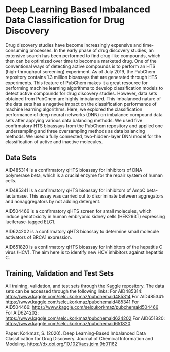 # Deep Learning Based Imbalanced Data Classification for Drug Discovery

Drug discovery studies have become increasingly expensive and time-consuming processes. In the early phase of drug discovery studies, an extensive search has been performed to find drug-like compounds, which then can be optimized over time to become a marketed drug. One of the conventional ways of detecting active compounds is to perform an HTS (high-throughput screening) experiment. As of July 2019, the PubChem repository contains 1.3 million bioassays that are generated through HTS experiments. This feature of PubChem makes it a great resource for performing machine learning algorithms to develop classification models to detect active compounds for drug discovery studies. However, data sets obtained from PubChem are highly imbalanced. This imbalanced nature of the data sets has a negative impact on the classification performance of machine learning algorithms. Here, we explored the classification performance of deep neural networks (DNN) on imbalance compound data sets after applying various data balancing methods. We used five confirmatory HTS bioassays from the PubChem repository and applied one undersampling and three oversampling methods as data balancing methods. We used a fully connected, two-hidden-layer DNN model for the classification of active and inactive molecules.

## Data Sets 

AID485314 is a confirmatory qHTS bioassay for inhibitors of DNA polymerase beta, which is a crucial enzyme for the repair system of human cells.

AID485341 is a confirmatory qHTS bioassay for inhibitors of AmpC beta-lactamase. This assay was carried out to discriminate between aggregators and nonaggregators by not adding detergent. 

AID504466 is a confirmatory qHTS screen for small molecules, which induce genotoxicity in human embryonic kidney cells (HEK293T) expressing luciferase-tagged ELG1.

AID624202 is a confirmatory qHTS bioassay to determine small molecule activators of BRCA1 expression. 

AID651820 is a confirmatory qHTS bioassay for inhibitors of the hepatitis C virus (HCV). The aim here is to identify new
HCV inhibitors against hepatitis C.

## Training, Validation and Test Sets

All training, validation, and test sets through the Kaggle repository. The data sets can be accessed through the following links:
For AID485314: https://www.kaggle.com/selcukorkmaz/pubchemaid485314
For AID485341: https://www.kaggle.com/selcukorkmaz/pubchemaid485341
For AID504466: https://www.kaggle.com/selcukorkmaz/pubchemaid504466
For AID624202: https://www.kaggle.com/selcukorkmaz/pubchemaid624202
For AID651820: https://www.kaggle.com/selcukorkmaz/pubchemaid651820

Paper: Korkmaz, S. (2020). Deep Learning-Based Imbalanced Data Classification for Drug Discovery. Journal of Chemical Information and Modeling. https://dx.doi.org/10.1021/acs.jcim.9b01162
